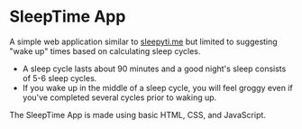 # SleepTime App

A simple web application
similar to [sleepyti.me](https://sleepyti.me/) but
limited to suggesting "wake up" 
times based on calculating sleep cycles.

* A sleep cycle lasts about 90 minutes
and a good night's sleep consists of
5-6 sleep cycles.
* If you wake up in the middle of a
sleep cycle, you will feel groggy 
even if you've completed several 
cycles prior to waking up.

The SleepTime App is made using basic HTML, CSS, and JavaScript.